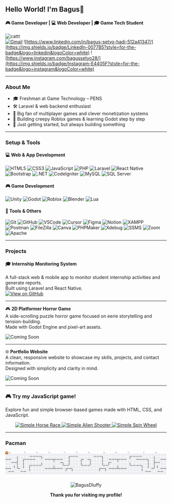 ## Hello World! I'm Bagus👋

#### 🎮 Game Developer | 💻 Web Developer | 🎓 Game Tech Student

![cattt](https://media.giphy.com/media/v1.Y2lkPTc5MGI3NjExa293Znc3YXh3bW50YzRnOTl1ajA2NmQyamN3NGx6OThtamUzemVrNCZlcD12MV9naWZzX3NlYXJjaCZjdD1n/uEnzove3L1p9XCu2iq/giphy.gif)
<br>
[![Gmail](https://img.shields.io/badge/Gmail-D14836?style=for-the-badge&logo=gmail&logoColor=white)](mailto:bagussetyohadi28@gmail.com)
![https://www.linkedin.com/in/bagus-setyo-hadi-512a41347/](https://img.shields.io/badge/LinkedIn-0077B5?style=for-the-badge&logo=linkedin&logoColor=white)
![https://www.instagram.com/bagussetyo28/](https://img.shields.io/badge/Instagram-E4405F?style=for-the-badge&logo=instagram&logoColor=white)

---

### About Me

- 🎓 Freshman at Game Technology – PENS
- 🛠️ Laravel & web backend enthusiast
- 🧠 Big fan of multiplayer games and clever monetization systems
- 👾 Building creepy Roblox games & learning Godot step by step
- 🚧 Just getting started, but always building something

---

### Setup & Tools

#### 💻 Web & App Development

![HTML5](https://img.shields.io/badge/HTML5-E34F26?style=for-the-badge&logo=html5&logoColor=white)
![CSS3](https://img.shields.io/badge/CSS3-1572B6?style=for-the-badge&logo=css3&logoColor=white)
![JavaScript](https://img.shields.io/badge/JavaScript-323330?style=for-the-badge&logo=javascript&logoColor=F7DF1E)
![PHP](https://img.shields.io/badge/PHP-777BB4?style=for-the-badge&logo=php&logoColor=white)
![Laravel](https://img.shields.io/badge/Laravel-FF2D20?style=for-the-badge&logo=laravel&logoColor=white)
![React Native](https://img.shields.io/badge/React_Native-20232A?style=for-the-badge&logo=react&logoColor=61DAFB)
![Bootstrap](https://img.shields.io/badge/Bootstrap-563D7C?style=for-the-badge&logo=bootstrap&logoColor=white)
![.NET](https://img.shields.io/badge/.NET-512BD4?style=for-the-badge&logo=dotnet&logoColor=white)
![CodeIgniter](https://img.shields.io/badge/Codeigniter-EF4223?style=for-the-badge&logo=codeigniter&logoColor=white)
![MySQL](https://img.shields.io/badge/MySQL-005C84?style=for-the-badge&logo=mysql&logoColor=white)
![SQL Server](https://img.shields.io/badge/SQL%20Server-CC2927?style=for-the-badge&logo=microsoftsqlserver&logoColor=white)

#### 🎮 Game Development

![Unity](https://img.shields.io/badge/Unity-100000?style=for-the-badge&logo=unity&logoColor=white)
![Godot](https://img.shields.io/badge/Godot-478CBF?style=for-the-badge&logo=GodotEngine&logoColor=white)
![Roblox](https://img.shields.io/badge/Roblox-000000?style=for-the-badge&logo=roblox&logoColor=white)
![Blender](https://img.shields.io/badge/Blender-F5792A?style=for-the-badge&logo=blender&logoColor=white)
![Lua](https://img.shields.io/badge/Lua-2C2D72?style=for-the-badge&logo=lua&logoColor=white)

#### 🧰 Tools & Others

![Git](https://img.shields.io/badge/Git-F05032?style=for-the-badge&logo=git&logoColor=white)
![GitHub](https://img.shields.io/badge/GitHub-181717?style=for-the-badge&logo=github&logoColor=white)
![VSCode](https://img.shields.io/badge/VSCode-007ACC?style=for-the-badge&logo=visualstudiocode&logoColor=white)
![Cursor](https://img.shields.io/badge/Cursor-3C8DBC?style=for-the-badge&logo=data:image/svg+xml;base64,PHN2ZyB3aWR0aD0iMTYiIGhlaWdodD0iMTYiIHZpZXdCb3g9IjAgMCAxNiAxNiIgZmlsbD0ibm9uZSIgeG1sbnM9Imh0dHA6Ly93d3cudzMub3JnLzIwMDAvc3ZnIj48cGF0aCBkPSJNNy41IDEzLjFMMSAxTDExIDdMNy41IDEzLjFaIiBmaWxsPSJ3aGl0ZSIvPjwvc3ZnPg==)
![Figma](https://img.shields.io/badge/Figma-F24E1E?style=for-the-badge&logo=figma&logoColor=white)
![Notion](https://img.shields.io/badge/Notion-000000?style=for-the-badge&logo=notion&logoColor=white)
![XAMPP](https://img.shields.io/badge/XAMPP-FB7A24?style=for-the-badge&logo=xampp&logoColor=white)
![Postman](https://img.shields.io/badge/Postman-FF6C37?style=for-the-badge&logo=postman&logoColor=white)
![FileZilla](https://img.shields.io/badge/FileZilla-BF0000?style=for-the-badge&logo=filezilla&logoColor=white)
![Canva](https://img.shields.io/badge/Canva-00C4CC?style=for-the-badge&logo=canva&logoColor=white)
![PHPMaker](https://img.shields.io/badge/PHPMaker-4479A1?style=for-the-badge&logo=php&logoColor=white)
![Xdebug](https://img.shields.io/badge/Xdebug-8FC73E?style=for-the-badge&logo=php&logoColor=white)
![SSMS](https://img.shields.io/badge/SSMS-CC2927?style=for-the-badge&logo=microsoftsqlserver&logoColor=white)
![Zoom](https://img.shields.io/badge/Zoom-2D8CFF?style=for-the-badge&logo=zoom&logoColor=white)
![Apache](https://img.shields.io/badge/Apache-D22128?style=for-the-badge&logo=apache&logoColor=white)

---

### Projects

#### 🎓 Internship Monitoring System

A full-stack web & mobile app to monitor student internship activities and generate reports.  
Built using Laravel and React Native.  
[![View on GitHub](https://img.shields.io/badge/Repo-InternSight--final-181717?style=for-the-badge&logo=github)](https://github.com/BagusDluffy/InternSight-final)

---

🎮 **2D Platformer Horror Game**  
A side-scrolling puzzle horror game focused on eerie storytelling and tension-building.  
Made with Godot Engine and pixel-art assets.

![Coming Soon](https://img.shields.io/badge/Coming--Soon-gray?style=for-the-badge&logo=ghost)

---

🌐 **Portfolio Website**  
A clean, responsive website to showcase my skills, projects, and contact information.  
Designed with simplicity and clarity in mind.

![Coming Soon](https://img.shields.io/badge/Coming--Soon-gray?style=for-the-badge&logo=minutemailer)

---

### 🎮 Try my JavaScript game!

Explore fun and simple browser-based games made with HTML, CSS, and JavaScript.

<p align="center">
  <a href="https://BagusDluffy.github.io/simple-horse-race/" target="_blank">
    <img src="https://img.shields.io/badge/Simple%20Horse%20Race-blue?style=for-the-badge&logo=javascript" alt="Simple Horse Race" />
  </a>
  <a href="https://bagusdluffy.github.io/simple-alien-shooter/" target="_blank">
    <img src="https://img.shields.io/badge/Simple%20Alien%20Race-blue?style=for-the-badge&logo=javascript" alt="Simple Alien Shooter" />
  </a>
  <a href="https://bagusdluffy.github.io/simple-spin-wheel//" target="_blank">
    <img src="https://img.shields.io/badge/Simple%20Spin%20Wheel-blue?style=for-the-badge&logo=javascript" alt="Simple Spin Wheel" />
  </a>

</p>

---

### Pacman

<picture>
  <source media="(prefers-color-scheme: dark)" srcset="https://raw.githubusercontent.com/BagusDluffy/BagusDluffy/output/pacman-contribution-graph-dark.svg">
  <source media="(prefers-color-scheme: light)" srcset="https://raw.githubusercontent.com/BagusDluffy/BagusDluffy/output/pacman-contribution-graph.svg">
  <img alt="pacman contribution graph" src="https://raw.githubusercontent.com/BagusDluffy/BagusDluffy/output/pacman-contribution-graph.svg">
</picture>

<p align="center">
  <img src="https://komarev.com/ghpvc/?username=BagusDluffy&label=Profile%20views&color=0e75b6&style=for-the-badge" alt="BagusDluffy" />
</p>

<p align="center">
  <b>Thank you for visiting my profile!</b>
</p>
